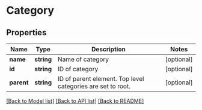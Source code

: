 # Category

## Properties
Name | Type | Description | Notes
------------ | ------------- | ------------- | -------------
**name** | **string** | Name of category | [optional] 
**id** | **string** | ID of category | [optional] 
**parent** | **string** | ID of parent element. Top level categories are set to root. | [optional] 

[[Back to Model list]](../README.md#documentation-for-models) [[Back to API list]](../README.md#documentation-for-api-endpoints) [[Back to README]](../README.md)


